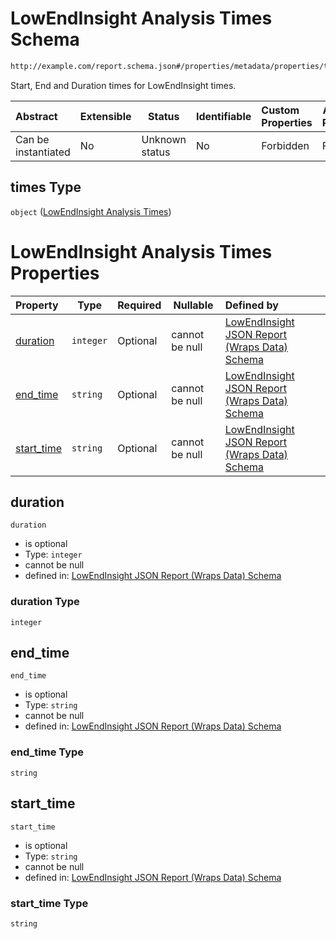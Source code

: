 # LowEndInsight Analysis Times Schema

```txt
http://example.com/report.schema.json#/properties/metadata/properties/times
```

Start, End and Duration times for LowEndInsight times.


| Abstract            | Extensible | Status         | Identifiable | Custom Properties | Additional Properties | Access Restrictions | Defined In                                                                     |
| :------------------ | ---------- | -------------- | ------------ | :---------------- | --------------------- | ------------------- | ------------------------------------------------------------------------------ |
| Can be instantiated | No         | Unknown status | No           | Forbidden         | Forbidden             | none                | [report.schema.json\*](../../out/v1/report.schema.json "open original schema") |

## times Type

`object` ([LowEndInsight Analysis Times](report-properties-lowendinsight-report-metadata-properties-lowendinsight-analysis-times.md))

# LowEndInsight Analysis Times Properties

| Property                  | Type      | Required | Nullable       | Defined by                                                                                                                                                                                                                                                                 |
| :------------------------ | --------- | -------- | -------------- | :------------------------------------------------------------------------------------------------------------------------------------------------------------------------------------------------------------------------------------------------------------------------- |
| [duration](#duration)     | `integer` | Optional | cannot be null | [LowEndInsight JSON Report (Wraps Data) Schema](report-properties-lowendinsight-report-metadata-properties-lowendinsight-analysis-times-properties-duration.md "http&#x3A;//example.com/report.schema.json#/properties/metadata/properties/times/properties/duration")     |
| [end_time](#end_time)     | `string`  | Optional | cannot be null | [LowEndInsight JSON Report (Wraps Data) Schema](report-properties-lowendinsight-report-metadata-properties-lowendinsight-analysis-times-properties-end_time.md "http&#x3A;//example.com/report.schema.json#/properties/metadata/properties/times/properties/end_time")     |
| [start_time](#start_time) | `string`  | Optional | cannot be null | [LowEndInsight JSON Report (Wraps Data) Schema](report-properties-lowendinsight-report-metadata-properties-lowendinsight-analysis-times-properties-start_time.md "http&#x3A;//example.com/report.schema.json#/properties/metadata/properties/times/properties/start_time") |

## duration




`duration`

-   is optional
-   Type: `integer`
-   cannot be null
-   defined in: [LowEndInsight JSON Report (Wraps Data) Schema](report-properties-lowendinsight-report-metadata-properties-lowendinsight-analysis-times-properties-duration.md "http&#x3A;//example.com/report.schema.json#/properties/metadata/properties/times/properties/duration")

### duration Type

`integer`

## end_time




`end_time`

-   is optional
-   Type: `string`
-   cannot be null
-   defined in: [LowEndInsight JSON Report (Wraps Data) Schema](report-properties-lowendinsight-report-metadata-properties-lowendinsight-analysis-times-properties-end_time.md "http&#x3A;//example.com/report.schema.json#/properties/metadata/properties/times/properties/end_time")

### end_time Type

`string`

## start_time




`start_time`

-   is optional
-   Type: `string`
-   cannot be null
-   defined in: [LowEndInsight JSON Report (Wraps Data) Schema](report-properties-lowendinsight-report-metadata-properties-lowendinsight-analysis-times-properties-start_time.md "http&#x3A;//example.com/report.schema.json#/properties/metadata/properties/times/properties/start_time")

### start_time Type

`string`
